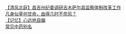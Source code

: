   
[【清风北庭】昌吉州纪委调研吉木萨尔县监察体制改革工作](http://www.dianyue.me/archives/803/6le8g3exak3rae8g/)  
[凡身似草何甘命，由得几时不奈风？](http://www.dianyue.me/archives/525/0av1t37kepc6csf0/)  
[【记忆】心远地自偏](http://www.dianyue.me/archives/651/grlfkrr3ya5gaeeb/)  
[常见中药别名](http://www.dianyue.me/archives/685/jgd0avgmjwvte4l3/)